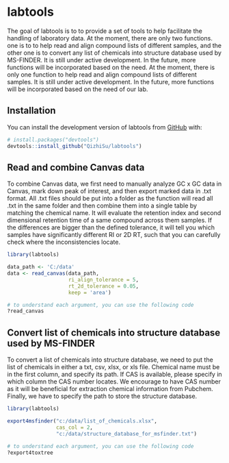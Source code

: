
<!-- README.md is generated from README.Rmd. Please edit that file -->

# labtools

<!-- badges: start -->
<!-- badges: end -->

The goal of labtools is to to provide a set of tools to help facilitate
the handling of laboratory data. At the moment, there are only two
functions. one is to to help read and align compound lists of different
samples, and the other one is to convert any list of chemicals into
structure database used by MS-FINDER. It is still under active
development. In the future, more functions will be incorporated based on
the need. At the moment, there is only one function to help read and
align compound lists of different samples. It is still under active
development. In the future, more functions will be incorporated based on
the need of our lab.

## Installation

You can install the development version of labtools from
[GitHub](https://github.com/) with:

``` r
# install.packages("devtools")
devtools::install_github("QizhiSu/labtools")
```

## Read and combine Canvas data

To combine Canvas data, we first need to manually analyze GC x GC data
in Canvas, mark down peak of interest, and then export marked data in
.txt format. All .txt files should be put into a folder as the function
will read all .txt in the same folder and then combine them into a
single table by matching the chemical name. It will evaluate the
retention index and second dimensional retention time of a same compound
across them samples. If the differences are bigger than the defined
tolerance, it will tell you which samples have significantly different
RI or 2D RT, such that you can carefully check where the inconsistencies
locate.

``` r
library(labtools)

data_path <- 'C:/data'
data <- read_canvas(data_path, 
                    ri_align_tolerance = 5,
                    rt_2d_tolerance = 0.05,
                    keep = 'area')

# to understand each argument, you can use the following code
?read_canvas
```

## Convert list of chemicals into structure database used by MS-FINDER

To convert a list of chemicals into structure database, we need to put
the list of chemicals in either a txt, csv, xlsx, or xls file. Chemical
name must be in the first column, and specify its path. If CAS is
available, please specify in which column the CAS number locates. We
encourage to have CAS number as it will be beneficial for extraction
chemical information from Pubchem. Finally, we have to specify the path
to store the structure database.

``` r
library(labtools)

export4msfinder("c:/data/list_of_chemicals.xlsx",
                cas_col = 2,
                "c:/data/structure_database_for_msfinder.txt")

# to understand each argument, you can use the following code
?export4toxtree
```
